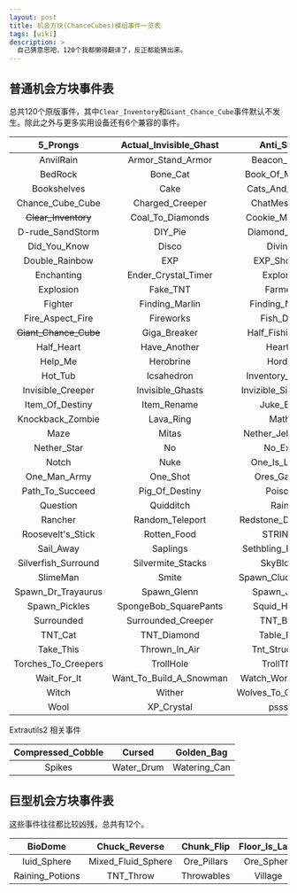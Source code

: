 ```yaml
---
layout: post
title: 机会方块(ChanceCubes)模组事件一览表
tags: [wiki]
description: >
  自己猜意思吧，120个我都懒得翻译了，反正都能猜出来。
---
```

## 普通机会方块事件表
总共120个原版事件，其中`Clear_Inventory`和`Giant_Chance_Cube`事件默认不发生。除此之外与更多实用设备还有6个兼容的事件。

| 5_Prongs | Actual_Invisible_Ghast | Anti_Slab |
| :--: | :--: | :--: |
| AnvilRain | Armor_Stand_Armor | Beacon_Build |
| BedRock | Bone_Cat | Book_Of_Memes |
| Bookshelves | Cake | Cats_And_Dogs |
| Chance_Cube_Cube | Charged_Creeper | ChatMessage |
| ~~Clear_Inventory~~ | Coal_To_Diamonds | Cookie_Monster |
| D-rude_SandStorm | DIY_Pie | Diamond_Block |
| Did_You_Know | Disco | Divine |
| Double_Rainbow | EXP | EXP_Shower |
| Enchanting | Ender_Crystal_Timer | Explorer |
| Explosion | Fake_TNT | Farmer |
| Fighter | Finding_Marlin | Finding_Nemo |
| Fire_Aspect_Fire | Fireworks | Fish_Dog |
| ~~Giant_Chance_Cube~~ | Giga_Breaker | Half_Fishingrod |
| Half_Heart | Have_Another | Hearts |
| Help_Me | Herobrine | Horde |
| Hot_Tub | Icsahedron | Inventory_Bomb |
| Invisible_Creeper | Invisible_Ghasts | Invizible_Silverfish |
| Item_Of_Destiny | Item_Rename |Juke_Box |
| Knockback_Zombie | Lava_Ring | Math |
| Maze | Mitas | Nether_Jelly_Fish |
| Nether_Star | No | No_Exp |
| Notch | Nuke | One_Is_Lucky |
| One_Man_Army | One_Shot | Ores_Galore |
| Path_To_Succeed | Pig_Of_Destiny | Poison |
| Question | Quidditch | Rain |
| Rancher | Random_Teleport | Redstone_Diamond |
| Roosevelt's_Stick | Rotten_Food | STRING! |
| Sail_Away | Saplings |Sethbling_Reward |
| Silverfish_Surround | Silvermite_Stacks | SkyBlock |
| SlimeMan | Smite | Spawn_Cluckington |
| Spawn_Dr_Trayaurus | Spawn_Glenn | Spawn_Jerry |
| Spawn_Pickles | SpongeBob_SquarePants | Squid_Horde |
| Surrounded | Surrounded_Creeper | TNT_Bats |
| TNT_Cat | TNT_Diamond | Table_Flip |
| Take_This | Thrown_In_Air | Tnt_Structure |
| Torches_To_Creepers | TrollHole | TrollTNT |
| Wait_For_It | Want_To_Build_A_Snowman | Watch_World_Burn |
| Witch | Wither |Wolves_To_Creepers |
| Wool| XP_Crystal | pssst |

Extrautils2 相关事件

| Compressed_Cobble | Cursed | Golden_Bag |
| :--: | :--: | :--: |
| Spikes | Water_Drum | Watering_Can |

## 巨型机会方块事件表
这些事件往往都比较凶残，总共有12个。

| BioDome | Chuck_Reverse | Chunk_Flip | Floor_Is_Lava |
| :--: | :--: | :--: | :--: |
| luid_Sphere | Mixed_Fluid_Sphere | Ore_Pillars | Ore_Sphere |
| Raining_Potions | TNT_Throw | Throwables | Village |
